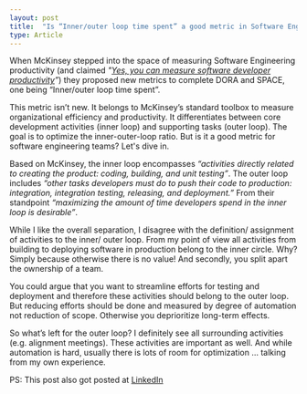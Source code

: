 ```yaml
---
layout: post
title:  "Is “Inner/outer loop time spent” a good metric in Software Engineering?"
type: Article
---
```


When McKinsey stepped into the space of measuring Software Engineering productivity (and claimed *"[Yes, you can measure software developer productivity](https://www.mckinsey.com/industries/technology-media-and-telecommunications/our-insights/yes-you-can-measure-software-developer-productivity)”*) they proposed new metrics to complete DORA and SPACE, one being “Inner/outer loop time spent”.

This metric isn’t new. It belongs to McKinsey’s standard toolbox to measure organizational efficiency and productivity. It differentiates between core development activities (inner loop) and supporting tasks (outer loop). The goal is to optimize the inner-outer-loop ratio. But is it a good metric for software engineering teams? Let's dive in.

Based on McKinsey, the inner loop encompasses *“activities directly related to creating the product: coding, building, and unit testing”*. The outer loop includes *“other tasks developers must do to push their code to production: integration, integration testing, releasing, and deployment.”* From their standpoint *“maximizing the amount of time developers spend in the inner loop is desirable”*.

While I like the overall separation, I disagree with the definition/ assignment of activities to the inner/ outer loop. From my point of view all activities from building to deploying software in production belong to the inner circle. Why? Simply because otherwise there is no value! And secondly, you split apart the ownership of a team.

You could argue that you want to streamline efforts for testing and deployment and therefore these activities should belong to the outer loop. But reducing efforts should be done and measured by degree of automation not reduction of scope. Otherwise you deprioritize long-term effects. 

So what’s left for the outer loop? I definitely see all surrounding activities (e.g. alignment meetings). These activities are important as well. And while automation is hard, usually there is lots of room for optimization … talking from my own experience.

PS: This post also got posted at [LinkedIn](https://www.linkedin.com/pulse/innerouter-loop-time-spent-good-metric-software-andr%2525C3%2525A9-neubauer-ushce%3FtrackingId=pWySU%252BmqSgubBBxDoF1rXw%253D%253D/?trackingId=pWySU%2BmqSgubBBxDoF1rXw%3D%3D)